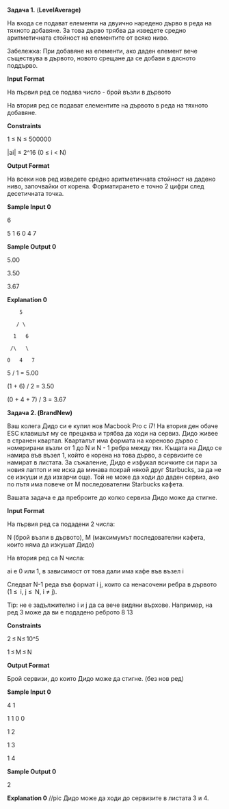 **Задача 1.**  (**LevelAverage)**

На входа се подават елементи на двуично наредено дърво в реда на тяхното добавяне. За това дърво трябва да изведете средно аритметичната стойност на елементите от всяко ниво.

Забележка: При добавяне на елементи, ако даден елемент вече съществува в дървото, новото срещане да се добави в дясното поддърво.

**Input Format**

На първия ред се подава число - брой възли в дървото

На втория ред се подават елементите на дървото в реда на тяхното добавяне.

**Constraints**

1 ≤ N ≤ 500000

|ai| ≤ 2^16 (0 ≤ i < N)

**Output Format**

На всеки нов ред изведете средно аритметичната стойност на дадено ниво, започвайки от корена. Форматирането е точно 2 цифри след десетичната точка.

**Sample Input 0**

6

5 1 6 0 4 7

**Sample Output 0**

5.00

3.50

3.67

**Explanation 0**

        5

       / \

      1   6

     /\   \

    0   4   7

5 / 1 = 5.00

(1 + 6) / 2 = 3.50

(0 + 4 + 7) / 3 = 3.67



**Задача 2. (BrandNew)**

Ваш колега Дидо си е купил нов Macbook Pro с i7! На втория ден обаче ESC клавишът му се прецаква и трябва да ходи на сервиз. Дидо живее в странен квартал. Кварталът има формата на кореново дърво с номерирани възли от 1 до N и N - 1 ребра между тях. Къщата на Дидо се намира във възел 1, който е корена на това дърво, а сервизите се намират в листата. За съжаление, Дидо е изфукал всичките си пари за новия лаптоп и не иска да минава покрай някой друг Starbucks, за да не се изкуши и да изхарчи още. Той не може да ходи до даден сервиз, ако по пътя има повече от M последователни Starbucks кафета.

Вашата задача е да преброите до колко сервиза Дидо може да стигне.

**Input Format**

На първия ред са подадени 2 числа:

N (брой възли в дървото), М (максимумът последователни кафета, които няма да изкушат Дидо)

На втория ред са N числа:

ai е 0 или 1, в зависимост от това дали има кафе във възел i

Следват N-1 реда във формат i j, които са ненасочени ребра в дървото (1 ≤  i, j ≤  N, i ≠ j).

Tip: не е задължително i и j да са вече видяни върхове. Например, на ред 3 може да ви е подадено реброто 8 13

**Constraints**

2 ≤ N≤ 10^5

1 ≤ M ≤ N

**Output Format**

Брой сервизи, до които Дидо може да стигне. (без нов ред)

**Sample Input 0**

4 1

1 1 0 0

1 2

1 3

1 4

**Sample Output 0**

2

**Explanation 0**
//pic
Дидо може да ходи до сервизите в листата 3 и 4.
